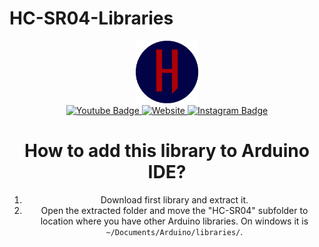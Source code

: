 # HC-SR04-Libraries

<div id="header" align="center">
    <img src="https://github.com/halina20011/halina20011/blob/main/Halina-Circle.png" width="100"/>
    <div id="badges">
    <a href="https://www.youtube.com/channel/UCG0h6r6T1joRASO29JV9qMQ">
        <img src="https://img.shields.io/badge/YouTube-red?style=for-the-badge&logo=youtube&logoColor=white" alt="Youtube Badge"/>
    </a>
    <a href="https://halina-website.firebaseapp.com/">
        <img src="https://img.shields.io/badge/Website-lightgrey?style=for-the-badge" alt="Website"/>
    </a>
    <a href="https://www.instagram.com/mario.durakovic/">
        <img src="https://img.shields.io/badge/Instagram-blue?style=for-the-badge&logo=instagram&logoColor=white" alt="Instagram Badge"/>
    </a>
</div>

<h1>How to add this library to Arduino IDE?</h1>

1) Download first library and extract it.
2) Open the extracted folder and move the "HC-SR04" subfolder to location where you have other Arduino libraries. On windows it is ```~/Documents/Arduino/libraries/```.
